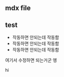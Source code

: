 ## mdx file

## test

- 작동하면 안되는데 작동함
- 작동하면 안되는데 작동함
- 작동하면 안되는데 작동함


여기서 수정하면 되는거군
엥
<div>hi</div>
